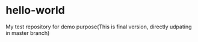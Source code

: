 # hello-world
My test repository for demo purpose(This is final version, directly udpating in master branch)
